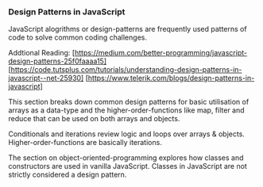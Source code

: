 ### Design Patterns in JavaScript

JavaScript alogrithms or design-patterns are frequently used patterns of code to solve common coding challenges.

Addtional Reading:
[https://medium.com/better-programming/javascript-design-patterns-25f0faaaa15]
[https://code.tutsplus.com/tutorials/understanding-design-patterns-in-javascript--net-25930]
[https://www.telerik.com/blogs/design-patterns-in-javascript]

This section breaks down common design patterns for basic utilisation of arrays as a data-type and the higher-order-functions like map, filter and reduce that can be used on both arrays and objects.

Conditionals and iterations review logic and loops over arrays & objects. Higher-order-functions are basically iterations.

The section on object-oriented-programming explores how classes and constructors are used in vanilla JavaScript. Classes in JavaScript are not strictly considered a design pattern.
